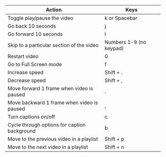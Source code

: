 | Action                                             | Keys                  |
|--------------------------------------------------|---------------------|
| Toggle play/pause the video                      | k or Spacebar             |
| Go back 10 seconds                               | j                         |
| Go forward 10 seconds                            | l                         |
| Skip to a particular section of the video        | Numbers 1-9 (no keypad)   |
| Restart video                                    | 0                         |
| Go to Full Screen mode                           | f                         |
| Increase speed                                   | Shift + .                 |
| Decrease speed                                   | Shift + ,                 |
| Move forward 1 frame when video is paused        | .                         |
| Move backward 1 frame when video is paused       | ,                         |
| Turn captions on/off                             | c                         |
| Cycle through options for caption background     | b                         |
| Move to the previous video in a playlist         | Shift + p                 |
| Move to the next video in a playlist             | Shift + n                 |
